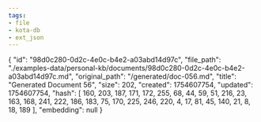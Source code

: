 ```yaml
---
tags:
- file
- kota-db
- ext_json
---
```

{
  "id": "98d0c280-0d2c-4e0c-b4e2-a03abd14d97c",
  "file_path": "./examples-data/personal-kb/documents/98d0c280-0d2c-4e0c-b4e2-a03abd14d97c.md",
  "original_path": "/generated/doc-056.md",
  "title": "Generated Document 56",
  "size": 202,
  "created": 1754607754,
  "updated": 1754607754,
  "hash": [
    160,
    203,
    187,
    171,
    172,
    255,
    68,
    44,
    59,
    51,
    216,
    23,
    163,
    168,
    241,
    222,
    186,
    183,
    75,
    170,
    225,
    246,
    220,
    4,
    17,
    81,
    45,
    140,
    21,
    8,
    18,
    189
  ],
  "embedding": null
}